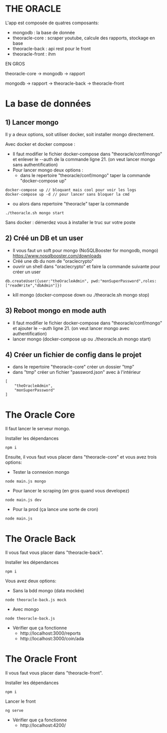 # THE ORACLE

L'app est composée de quatres composants:

- mongodb : la base de donnée
- theoracle-core : scraper youtube, calcule des rapports, stockage en base
- theoracle-back : api rest pour le front 
- theoracle-front : ihm

EN GROS

theoracle-core -> mongodb -> rapport

mongodb -> rapport -> theoracle-back -> theoracle-front

# La base de données

## 1) Lancer mongo
Il y a deux options, soit utiliser docker, soit installer mongo directement.

Avec docker et docker compose :
- Il faut modifier le fichier docker-compose dans "theoracle/conf/mongo" et enlever le --auth de la commande ligne 21. (on veut lancer mongo sans authentification)
- Pour lancer mongo deux options :
  - dans le repertoire "theoracle/conf/mongo"  taper la commande "docker-compose up"
```
docker-compose up // bloquant mais cool pour voir les logs
docker-compose up -d // pour lancer sans bloquer la cmd
```
 - ou alors dans repertoire "theoracle" taper la commande  
```
./theoracle.sh mongo start
```

Sans docker : démerdez vous à installer le truc sur votre poste


## 2) Créé un DB et un user

- Il vous faut un soft pour mongo (NoSQLBooster for mongodb, mongo) https://www.nosqlbooster.com/downloads
- Créé une db du nom de "oraclecrypto"
- ouvrir un shell dans "oraclecrypto" et faire la commande suivante pour créer un user
```
db.createUser({user:"theOracleAdmin", pwd:"monSuperPassword",roles:["readWrite","dbAdmin"]})
```
- kill mongo (docker-compose down ou ./theoracle.sh mongo stop)


## 3) Reboot mongo en mode auth
- Il faut modifier le fichier docker-compose dans "theoracle/conf/mongo" et ajouter le --auth ligne 21. (on veut lancer mongo avec authentification)
- lancer mongo (docker-compose up ou ./theoracle.sh mongo start)

##  4) Créer un fichier de config dans le projet
- dans le repertoire "theoracle-core" créer un dossier "tmp"
- dans "tmp" créer un fichier "password.json" avec à l'intérieur 
```
[
    "theOracleAdmin",
    "monSuperPassword"
]
```


# The Oracle Core

Il faut lancer le serveur mongo.

Installer les dépendances
```
npm i
```

Ensuite, il vous faut vous placer dans "theoracle-core" et vous avez trois options:

- Tester la connexion mongo  
```
node main.js mongo
```

- Pour lancer le scraping (en gros quand vous developez) 
```
node main.js dev
```

- Pour la prod (ça lance une sorte de cron)
```
node main.js
```


# The Oracle Back

Il vous faut vous placer dans "theoracle-back".

Installer les dépendances
```
npm i
```

Vous avez deux options:

- Sans la bdd mongo (data mockée)
```
node theoracle-back.js mock
```

- Avec mongo
```
node theoracle-back.js
```

- Vérifier que ça fonctionne
  - http://localhost:3000/reports
  - http://localhost:3000/coin/ada




# The Oracle Front


Il vous faut vous placer dans "theoracle-front".

Installer les dépendances
```
npm i
```

Lancer le front
```
ng serve
```

- Vérifier que ça fonctionne
  - http://localhost:4200/


